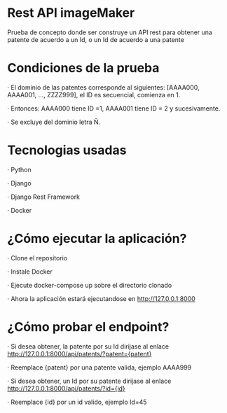# Rest API imageMaker
Prueba de concepto donde ser construye un API rest para obtener una patente de acuerdo a un Id, o un Id de acuerdo a una patente
# Condiciones de la prueba
·  El dominio de las patentes corresponde al siguientes: [AAAA000, AAAA001, …, ZZZZ999], el ID es secuencial, comienza en 1.

·  Entonces: AAAA000 tiene ID =1, AAAA001 tiene ID = 2 y sucesivamente.

·  Se excluye del dominio letra Ñ.
# Tecnologias usadas
·  Python

·  Django

·  Django Rest Framework

·  Docker
# ¿Cómo ejecutar la aplicación?
·  Clone el repositorio

·  Instale Docker

·  Ejecute docker-compose up sobre el directorio clonado

· Ahora la aplicación estará ejecutandose en http://127.0.0.1:8000

# ¿Cómo probar el endpoint?
·  Si desea obtener, la patente por su Id dirijase al enlace http://127.0.0.1:8000/api/patents/?patent={patent}

· Reemplace {patent} por una patente valida, ejemplo AAAA999

·  Si desea obtener, un Id por su patente dirijase al enlace http://127.0.0.1:8000/api/patents/?id={id}

· Reemplace {id} por un id valido, ejemplo Id=45



